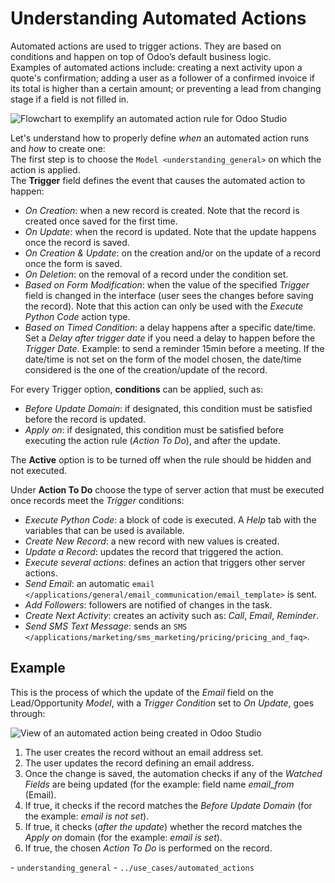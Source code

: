 # Understanding Automated Actions

Automated actions are used to trigger actions. They are based on
conditions and happen on top of Odoo’s default business logic.  
Examples of automated actions include: creating a next activity upon a
quote's confirmation; adding a user as a follower of a confirmed invoice
if its total is higher than a certain amount; or preventing a lead from
changing stage if a field is not filled in.

![Flowchart to exemplify an automated action rule for Odoo
Studio](understanding_automated_actions/automated_action_flow.png)

Let's understand how to properly define *when* an automated action runs
and *how* to create one:  
The first step is to choose the `Model <understanding_general>` on which
the action is applied.  
The **Trigger** field defines the event that causes the automated action
to happen:

  - *On Creation*: when a new record is created. Note that the record is
    created once saved for the first time.
  - *On Update*: when the record is updated. Note that the update
    happens once the record is saved.
  - *On Creation & Update*: on the creation and/or on the update of a
    record once the form is saved.
  - *On Deletion*: on the removal of a record under the condition set.
  - *Based on Form Modification*: when the value of the specified
    *Trigger* field is changed in the interface (user sees the changes
    before saving the record). Note that this action can only be used
    with the *Execute Python Code* action type.
  - *Based on Timed Condition*: a delay happens after a specific
    date/time. Set a *Delay after trigger date* if you need a delay to
    happen before the *Trigger Date*. Example: to send a reminder 15min
    before a meeting. If the date/time is not set on the form of the
    model chosen, the date/time considered is the one of the
    creation/update of the record.

For every Trigger option, **conditions** can be applied, such as:

  - *Before Update Domain*: if designated, this condition must be
    satisfied before the record is updated.
  - *Apply on*: if designated, this condition must be satisfied before
    executing the action rule (*Action To Do*), and after the update.

The **Active** option is to be turned off when the rule should be hidden
and not executed.

<div id="studio/automated-actions/actions">

Under **Action To Do** choose the type of server action that must be
executed once records meet the *Trigger* conditions:

</div>

  - *Execute Python Code*: a block of code is executed. A *Help* tab
    with the variables that can be used is available.
  - *Create New Record*: a new record with new values is created.
  - *Update a Record*: updates the record that triggered the action.
  - *Execute several actions*: defines an action that triggers other
    server actions.
  - *Send Email*: an automatic `email
    </applications/general/email_communication/email_template>` is sent.
  - *Add Followers*: followers are notified of changes in the task.
  - *Create Next Activity*: creates an activity such as: *Call*,
    *Email*, *Reminder*.
  - *Send SMS Text Message*: sends an `SMS
    </applications/marketing/sms_marketing/pricing/pricing_and_faq>`.

## Example

This is the process of which the update of the *Email* field on the
Lead/Opportunity *Model*, with a *Trigger Condition* set to *On Update*,
goes through:

![View of an automated action being created in Odoo
Studio](understanding_automated_actions/action_update_lead_example.png)

1.  The user creates the record without an email address set.
2.  The user updates the record defining an email address.
3.  Once the change is saved, the automation checks if any of the
    *Watched Fields* are being updated (for the example: field name
    *email\_from* (Email).
4.  If true, it checks if the record matches the *Before Update Domain*
    (for the example: *email is not set*).
5.  If true, it checks (*after the update*) whether the record matches
    the *Apply on* domain (for the example: *email is set*).
6.  If true, the chosen *Action To Do* is performed on the record.

<div class="seealso">

\- `understanding_general` - `../use_cases/automated_actions`

</div>
